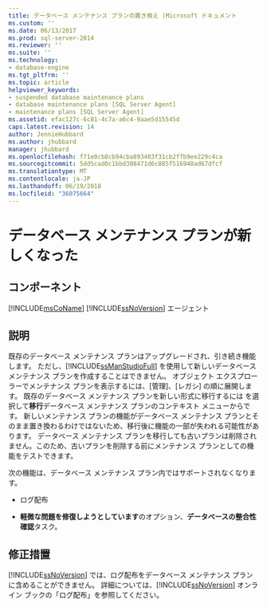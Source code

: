 ```yaml
---
title: データベース メンテナンス プランの置き換え |Microsoft ドキュメント
ms.custom: ''
ms.date: 06/13/2017
ms.prod: sql-server-2014
ms.reviewer: ''
ms.suite: ''
ms.technology:
- database-engine
ms.tgt_pltfrm: ''
ms.topic: article
helpviewer_keywords:
- suspended database maintenance plans
- database maintenance plans [SQL Server Agent]
- maintenance plans [SQL Server Agent]
ms.assetid: efac127c-6c81-4c7a-a6c4-9aae5d15545d
caps.latest.revision: 14
author: JennieHubbard
ms.author: jhubbard
manager: jhubbard
ms.openlocfilehash: f71e0cb8cb94cba893403f31cb2ffb9ee229c4ca
ms.sourcegitcommit: 5dd5cad0c1bbd308471d6c885f516948ad67dfcf
ms.translationtype: MT
ms.contentlocale: ja-JP
ms.lasthandoff: 06/19/2018
ms.locfileid: "36075664"
---
```

# <a name="database-maintenance-plans-superseded"></a>データベース メンテナンス プランが新しくなった
    
## <a name="component"></a>コンポーネント  
 [!INCLUDE[msCoName](../../includes/msconame-md.md)] [!INCLUDE[ssNoVersion](../../includes/ssnoversion-md.md)] エージェント  
  
## <a name="description"></a>説明  
 既存のデータベース メンテナンス プランはアップグレードされ、引き続き機能します。 ただし、[!INCLUDE[ssManStudioFull](../../includes/ssmanstudiofull-md.md)] を使用して新しいデータベース メンテナンス プランを作成することはできません。 オブジェクト エクスプローラーでメンテナンス プランを表示するには、[管理]、[レガシ] の順に展開します。 既存のデータベース メンテナンス プランを新しい形式に移行するには を選択して**移行**データベース メンテナンス プランのコンテキスト メニューからです。 新しいメンテナンス プランの機能がデータベース メンテナンス プランとそのまま置き換わるわけではないため、移行後に機能の一部が失われる可能性があります。 データベース メンテナンス プランを移行しても古いプランは削除されません。このため、古いプランを削除する前にメンテナンス プランとしての機能をテストできます。  
  
 次の機能は、データベース メンテナンス プラン内ではサポートされなくなります。  
  
-   ログ配布  
  
-   **軽微な問題を修復しようとしています**のオプション、**データベースの整合性確認**タスク。  
  
## <a name="corrective-action"></a>修正措置  
 [!INCLUDE[ssNoVersion](../../includes/ssnoversion-md.md)] では、ログ配布をデータベース メンテナンス プランに含めることができません。 詳細については、[!INCLUDE[ssNoVersion](../../includes/ssnoversion-md.md)] オンライン ブックの「ログ配布」を参照してください。  
  
  